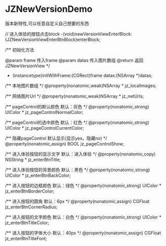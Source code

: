 # JZNewVersionDemo
版本新特性,可以任意自定义自己想要的东西


// 进入体验的按钮点击block
-(void)newVersionViewEnterBlock:(JZNewVersionViewEnterBtnBlock)enterBlock;


/**
 初始化方法

 @param frame 传入frame
 @param datas 传入图片数组
 @return 返回JZNewVersionView
 */
- (instancetype)initWithFrame:(CGRect)frame datas:(NSArray *)datas;


/**
 本地图片数组
 */
@property(nonatomic,weak)NSArray * jz_localImages;


/**
 网络图片Url
 */
@property(nonatomic,weak)NSArray * jz_netUrls;


/**
 pageControl的默认颜色 默认：灰色
 */
@property(nonatomic,strong) UIColor * jz_pageControlNormalColor;


/**
 pageControl的选中颜色 默认：红色
 */
@property(nonatomic,strong) UIColor * jz_pageControlCurrentColor;


/**
 隐藏pageControl 默认显示(显示yes，隐藏no)
 */
@property(nonatomic,assign) BOOL jz_pageControlShow;


/**
 进入体验按钮的显示文字 默认：进入体验
 */
@property(nonatomic,copy) NSString * jz_enterBtnTitle;


/**
 进入体验按钮的背景颜色 默认：黑色
 */
@property(nonatomic,strong) UIColor * jz_enterBtnBackColor;


/**
 进入按钮的边框颜色 默认：绿色
 */
@property(nonatomic,strong) UIColor * jz_enterBtnBorderColor;


/**
 进入按钮的圆角 默认：6px
 */
@property(nonatomic,assign) CGFloat jz_enterBtnCornerRadius;


/**
 进入按钮的文字颜色 默认：白色
 */
@property(nonatomic,strong) UIColor * jz_enterBtnTitleColor;


/**
 进入按钮的字体大小 默认：40px
 */
@property(nonatomic,assign) CGFloat jz_enterBtnTitleFont;
